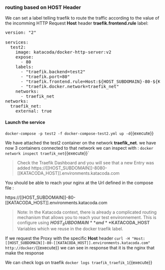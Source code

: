 



### routing based on HOST Header

We can set a label telling traefik to route the traffic according to the value of the incomming HTTP Request **Host** header **traefik.frontend.rule** label:

<pre class="file" data-filename="docker-compose-test2.yml" data-target="replace">
version: "2"

services:
  test2:
    image: katacoda/docker-http-server:v2
	expose: 
	  - 80
    labels:
      - "traefik.backend=test2"
      - "traefik.port=80"
      - "traefik.frontend.rule=Host:${HOST_SUBDOMAIN}-80-${KATACODA_HOST}.environments.katacoda.com"
	  - "traefik.docker.network=traefik_net"				
    networks:
	  - traefik_net
networks:
  traefik_net:
    external: true
</pre>

#### Launch the service

`docker-compose -p test2 -f docker-compose-test2.yml up -d`{{execute}}


We have attached the test2 container on the network **traefik_net**. we have now 3 containers connected to that network we can inspect with : `docker network inspect traefik_net`{{execute}}`


>Check the Traefik Dashboard and you will see that a new Entry was added https://[[HOST_SUBDOMAIN]]-8080-[[KATACODA_HOST]].environments.katacoda.com

You should be able to reach your nginx at the Url defined in the compose file :

https://[[HOST_SUBDOMAIN]]-80-[[KATACODA_HOST]].environments.katacoda.com

>Note: In the Katacoda context, there is already a complicated routing mechanism that allows you to reach your test environnement. This is configure using **$HOST_SUBDOMAIN** and **$KATACODA_HOST** Variables which we reuse in the docker traefik label.


If we request the Proxy with the specific **Host** header `curl -H "Host: [[HOST_SUBDOMAIN]]-80-[[KATACODA_HOST]].environments.katacoda.com" http://docker/`{{execute}} we can see in response that it is the nginx that make the response

We can check logs on traefik `docker logs traefik_traefik_1`{{execute}}

